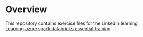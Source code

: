 # Overview
This repository contains exercise files for the LinkedIn learning<br>
[Learning azure spark databricks essential training](https://www.linkedin.com/learning/azure-spark-databricks-essential-training)
